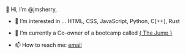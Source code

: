 👋 Hi, I’m @jmsherry,

- 👀 I’m interested in ...
HTML, CSS, JavaScript, Python, C[++], Rust

- 🌱 I’m currently a Co-owner of a bootcamp called [{ The Jump }](https://www.thejump.tech)


- 📫 How to reach me: [email](mailto:james.sherry@thejump.tech)

<!---
jmsherry/jmsherry is a ✨ special ✨ repository because its `README.md` (this file) appears on your GitHub profile.
You can click the Preview link to take a look at your changes.
--->
